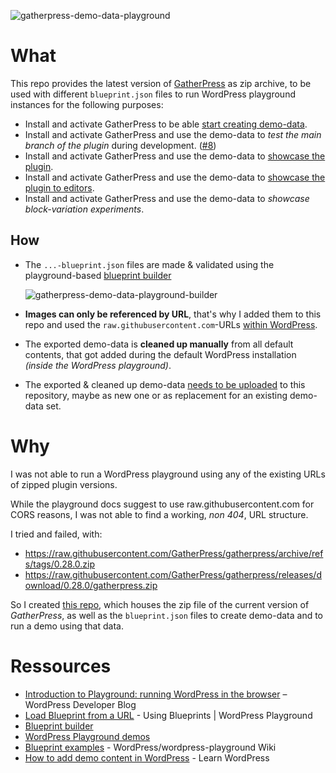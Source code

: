 ![gatherpress-demo-data-playground](https://raw.githubusercontent.com/carstingaxion/gatherpress-demo-data/main/assets/gatherpress-demo-data-playground.png)


# What

This repo provides the latest version of [GatherPress](https://github.com/GatherPress/gatherpress/releases) as zip archive, to be used with different `blueprint.json` files to run WordPress playground instances for the following purposes:

- Install and activate GatherPress to be able [start creating demo-data](https://playground.wordpress.net/?blueprint-url=https://raw.githubusercontent.com/carstingaxion/gatherpress-demo-data/main/gatherpress-blank-install-blueprint.json).
- Install and activate GatherPress and use the demo-data to *test the main branch of the plugin* during development. ([#8](https://github.com/carstingaxion/gatherpress-demo-data/issues/8))
- Install and activate GatherPress and use the demo-data to [showcase the plugin](https://playground.wordpress.net/?blueprint-url=https://raw.githubusercontent.com/carstingaxion/gatherpress-demo-data/main/gatherpress-demo-blueprint.json).
- Install and activate GatherPress and use the demo-data to [showcase the plugin to editors](https://playground.wordpress.net/?blueprint-url=https://raw.githubusercontent.com/carstingaxion/gatherpress-demo-data/main/gatherpress-editor-demo-blueprint.json).
- Install and activate GatherPress and use the demo-data to *showcase block-variation experiments*.

## How

- The `...-blueprint.json` files are made & validated using the playground-based [blueprint builder](https://playground.wordpress.net/builder/builder.html#{%22$schema%22:%22https://playground.wordpress.net/blueprint-schema.json%22,%22landingPage%22:%22https://playground.wordpress.net/events%22,%22preferredVersions%22:{%22php%22:%228.2%22,%22wp%22:%226.5%22},%22phpExtensionBundles%22:[%22kitchen-sink%22],%22features%22:{%22networking%22:true},%22steps%22:[{%22step%22:%22setSiteOptions%22,%22options%22:{%22blogname%22:%22GatherPress%22,%22blogdescription%22:%22Powering%20Communities%20with%20WordPress.%22,%22users_can_register%22:1}},{%22step%22:%22login%22,%22username%22:%22admin%22,%22password%22:%22password%22},{%22step%22:%22installPlugin%22,%22pluginZipFile%22:{%22resource%22:%22url%22,%22url%22:%22https://raw.githubusercontent.com/carstingaxion/gatherpress-demo-data/main/gatherpress-0.28.0.zip%22},%22options%22:{%22activate%22:true}},{%22step%22:%22importFile%22,%22file%22:{%22resource%22:%22url%22,%22url%22:%22https://raw.githubusercontent.com/carstingaxion/gatherpress-demo-data/main/GatherPress-demo-data-2024.xml%22}}]})

   ![gatherpress-demo-data-playground-builder](https://raw.githubusercontent.com/carstingaxion/gatherpress-demo-data/main/assets/gatherpress-demo-data-playground-builder.png)
- **Images can only be referenced by URL**, that's why I added them to this repo and used the `raw.githubusercontent.com`-URLs [within WordPress](https://github.com/carstingaxion/gatherpress-demo-data/issues/4#issuecomment-2083850813).
- The exported demo-data is **cleaned up manually** from all default contents, that got added during the default WordPress installation *(inside the WordPress playground)*.
- The exported & cleaned up demo-data [needs to be uploaded](https://github.com/carstingaxion/gatherpress-demo-data/compare) to this repository, maybe as new one or as replacement for an existing demo-data set.

# Why

I was not able to run a WordPress playground using any of the existing URLs of zipped plugin versions.

While the playground docs suggest to use raw.githubusercontent.com for CORS reasons, I was not able to find a working, *non 404*, URL structure.

I tried and failed, with:

- https://raw.githubusercontent.com/GatherPress/gatherpress/archive/refs/tags/0.28.0.zip
- https://raw.githubusercontent.com/GatherPress/gatherpress/releases/download/0.28.0/gatherpress.zip

So I created [this repo](https://github.com/carstingaxion/gatherpress-demo-data), which houses the zip file of the current version of *GatherPress*, as well as the `blueprint.json` files to create demo-data and to run a demo using that data.

# Ressources

- [Introduction to Playground: running WordPress in the browser](https://developer.wordpress.org/news/2024/04/05/introduction-to-playground-running-wordpress-in-the-browser/) – WordPress Developer Blog
- [Load Blueprint from a URL](https://wordpress.github.io/wordpress-playground/blueprints-api/using-blueprints/#load-blueprint-from-a-url) - Using Blueprints | WordPress Playground
- [Blueprint builder](https://playground.wordpress.net/builder/builder.html)
- [WordPress Playground demos](https://playground.wordpress.net/demos/index.html)
- [Blueprint examples](https://github.com/WordPress/wordpress-playground/wiki/Blueprint-examples) - WordPress/wordpress-playground Wiki
- [How to add demo content in WordPress](https://learn.wordpress.org/lesson-plan/how-to-add-demo-content-in-wordpress/) - Learn WordPress

